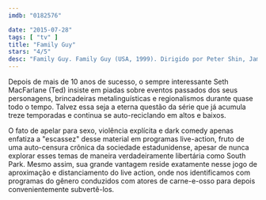 ```yaml
---
imdb: "0182576"

date: "2015-07-28"
tags: [ "tv" ]
title: "Family Guy"
stars: "4/5"
desc: "Family Guy. Family Guy (USA, 1999). Dirigido por Peter Shin, James Purdum, Dominic Bianchi, Pete Michels, John Holmquist, Greg Colton, Brian Iles, Julius Wu, Roy Allen Smith. Escrito por Seth MacFarlane, David Zuckerman, Alex Borstein, Teresa Hsiao, Steve Callaghan, Patrick Meighan, Andrew Goldberg, Spencer Porter, Tom Devanney. Com Seth MacFarlane, Alex Borstein, Seth Green, Mila Kunis, Mike Henry, Danny Smith, John Viener, Patrick Warburton, Alec Sulkin."
---
```

Depois de mais de 10 anos de sucesso, o sempre interessante Seth MacFarlane (Ted) insiste em piadas sobre eventos passados dos seus personagens, brincadeiras metalinguísticas e regionalismos durante quase todo o tempo. Talvez essa seja a eterna questão da série que já acumula treze temporadas e continua se auto-reciclando em altos e baixos.

O fato de apelar para sexo, violência explícita e dark comedy apenas enfatiza a "escassez" desse material em programas live-action, fruto de uma auto-censura crônica da sociedade estadunidense, apesar de nunca explorar esses temas de maneira verdadeiramente libertária como South Park. Mesmo assim, sua grande vantagem reside exatamente nesse jogo de aproximação e distanciamento do live action, onde nos identificamos com programas do gênero conduzidos com atores de carne-e-osso para depois convenientemente subvertê-los.
